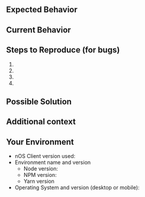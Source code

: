 <!--- If you're describing a bug, tell us what should happen -->
<!--- If you're suggesting a change/improvement, tell us how it should work -->
## Expected Behavior




<!--- If describing a bug, tell us what happens instead of the expected behavior -->
<!--- If suggesting a change/improvement, explain the difference from current behavior -->
## Current Behavior




<!--- Provide a link to a live example, or an unambiguous set of steps to -->
<!--- reproduce this bug. Include code to reproduce, if relevant -->
## Steps to Reproduce (for bugs)
1.
2.
3.
4.




<!--- Not obligatory, but suggest a fix/reason for the bug, -->
<!--- or ideas how to implement the addition or change -->
## Possible Solution




<!--- How has this issue affected you? What are you trying to accomplish? -->
<!--- Providing context helps us come up with a solution that is most useful in the real world -->
## Additional context




<!--- Include as many relevant details about the environment you experienced the bug in -->
## Your Environment
* nOS Client version used:
* Environment name and version
    * Node version:
    * NPM version:
    * Yarn version
* Operating System and version (desktop or mobile):
